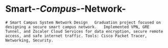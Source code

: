 # Smart-_-Compus-_-Network-
``` # Smart Campus System Network Design   Graduation project focused on designing a secure smart campus network.   Implemented VPN, GRE Tunnel, and Zscaler Cloud Services for data encryption, secure remote access, and safe internet traffic. Tools: Cisco Packet Tracer, Networking, Security. ```
